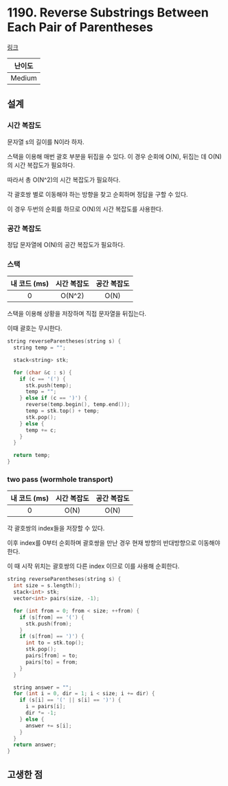 # 1190. Reverse Substrings Between Each Pair of Parentheses

[링크](https://leetcode.com/problems/reverse-substrings-between-each-pair-of-parentheses/description/)

| 난이도 |
| :----: |
| Medium |

## 설계

### 시간 복잡도

문자열 s의 길이를 N이라 하자.

스택을 이용해 매번 괄호 부분을 뒤집을 수 있다. 이 경우 순회에 O(N), 뒤집는 데 O(N)의 시간 복잡도가 필요하다.

따라서 총 O(N^2)의 시간 복잡도가 필요하다.

각 괄호쌍 별로 이동해야 하는 방향을 찾고 순회하며 정답을 구할 수 있다.

이 경우 두번의 순회를 하므로 O(N)의 시간 복잡도를 사용한다.

### 공간 복잡도

정답 문자열에 O(N)의 공간 복잡도가 필요하다.

### 스택

| 내 코드 (ms) | 시간 복잡도 | 공간 복잡도 |
| :----------: | :---------: | :---------: |
|      0       |   O(N^2)    |    O(N)     |

스택을 이용해 상황을 저장하며 직접 문자열을 뒤집는다.

이때 괄호는 무시한다.

```cpp
string reverseParentheses(string s) {
  string temp = "";

  stack<string> stk;

  for (char &c : s) {
    if (c == '(') {
      stk.push(temp);
      temp = "";
    } else if (c == ')') {
      reverse(temp.begin(), temp.end());
      temp = stk.top() + temp;
      stk.pop();
    } else {
      temp += c;
    }
  }

  return temp;
}
```

### two pass (wormhole transport)

| 내 코드 (ms) | 시간 복잡도 | 공간 복잡도 |
| :----------: | :---------: | :---------: |
|      0       |    O(N)     |    O(N)     |

각 괄호쌍의 index들을 저장할 수 있다.

이후 index를 0부터 순회하며 괄호쌍을 만난 경우 현재 방향의 반대방향으로 이동해야 한다.

이 때 시작 위치는 괄호쌍의 다른 index 이므로 이를 사용해 순회한다.

```cpp
string reverseParentheses(string s) {
  int size = s.length();
  stack<int> stk;
  vector<int> pairs(size, -1);

  for (int from = 0; from < size; ++from) {
    if (s[from] == '(') {
      stk.push(from);
    }
    if (s[from] == ')') {
      int to = stk.top();
      stk.pop();
      pairs[from] = to;
      pairs[to] = from;
    }
  }

  string answer = "";
  for (int i = 0, dir = 1; i < size; i += dir) {
    if (s[i] == '(' || s[i] == ')') {
      i = pairs[i];
      dir *= -1;
    } else {
      answer += s[i];
    }
  }
  return answer;
}
```

## 고생한 점
